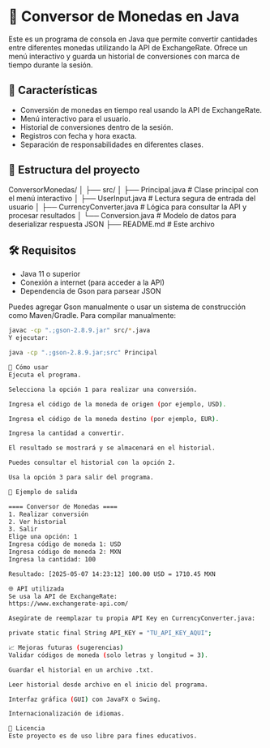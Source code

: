 # 💱 Conversor de Monedas en Java

Este es un programa de consola en Java que permite convertir cantidades entre diferentes monedas utilizando la API de ExchangeRate. Ofrece un menú interactivo y guarda un historial de conversiones con marca de tiempo durante la sesión.

## 🚀 Características

- Conversión de monedas en tiempo real usando la API de ExchangeRate.
- Menú interactivo para el usuario.
- Historial de conversiones dentro de la sesión.
- Registros con fecha y hora exacta.
- Separación de responsabilidades en diferentes clases.
  
## 📁 Estructura del proyecto

ConversorMonedas/
│
├── src/
│ ├── Principal.java # Clase principal con el menú interactivo
│ ├── UserInput.java # Lectura segura de entrada del usuario
│ ├── CurrencyConverter.java # Lógica para consultar la API y procesar resultados
│ └── Conversion.java # Modelo de datos para deserializar respuesta JSON
├── README.md # Este archivo


## 🛠 Requisitos

- Java 11 o superior
- Conexión a internet (para acceder a la API)
- Dependencia de Gson para parsear JSON

Puedes agregar Gson manualmente o usar un sistema de construcción como Maven/Gradle. Para compilar manualmente:

```bash
javac -cp ".;gson-2.8.9.jar" src/*.java
Y ejecutar:

java -cp ".;gson-2.8.9.jar;src" Principal

🔧 Cómo usar
Ejecuta el programa.

Selecciona la opción 1 para realizar una conversión.

Ingresa el código de la moneda de origen (por ejemplo, USD).

Ingresa el código de la moneda destino (por ejemplo, EUR).

Ingresa la cantidad a convertir.

El resultado se mostrará y se almacenará en el historial.

Puedes consultar el historial con la opción 2.

Usa la opción 3 para salir del programa.

🧠 Ejemplo de salida

==== Conversor de Monedas ====
1. Realizar conversión
2. Ver historial
3. Salir
Elige una opción: 1
Ingresa código de moneda 1: USD
Ingresa código de moneda 2: MXN
Ingresa la cantidad: 100

Resultado: [2025-05-07 14:23:12] 100.00 USD = 1710.45 MXN

🌐 API utilizada
Se usa la API de ExchangeRate:
https://www.exchangerate-api.com/

Asegúrate de reemplazar tu propia API Key en CurrencyConverter.java:

private static final String API_KEY = "TU_API_KEY_AQUI";

📈 Mejoras futuras (sugerencias)
Validar códigos de moneda (solo letras y longitud = 3).

Guardar el historial en un archivo .txt.

Leer historial desde archivo en el inicio del programa.

Interfaz gráfica (GUI) con JavaFX o Swing.

Internacionalización de idiomas.

📄 Licencia
Este proyecto es de uso libre para fines educativos.

